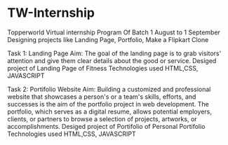 # TW-Internship
Topperworld Virtual internship Program Of Batch 1 August  to 1 September
Designing projects like Landing Page, Portfolio, Make a Flipkart  Clone

Task  1:    Landing Page
Aim:  The goal of the landing page is to grab visitors' attention and give them clear details about the good or service.
	    Desiged project of Landing Page of Fitness
	    Technologies used HTML,CSS, JAVASCRIPT
 
Task  2:   Portifolio Website
Aim:   Building a customized and professional website that showcases a person's or a team's skills, efforts, and successes is the aim of the portfolio project in web development. The portfolio, which serves as a digital resume, allows potential employers, clients, or partners to browse a selection of projects, artworks, or accomplishments.
	    Desiged project of Portifolio of  Personal Portifolio
	    Technologies used HTML,CSS, JAVASCRIPT

